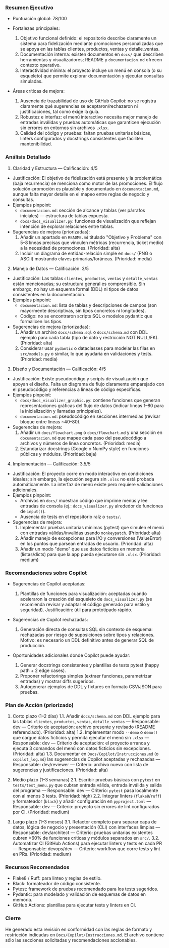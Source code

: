 ### Resumen Ejecutivo

- Puntuación global: 78/100

- Fortalezas principales:
  1. Objetivo funcional definido: el repositorio describe claramente un sistema para fidelización mediante promociones personalizadas que se apoya en las tablas clientes, productos, ventas y detalle_ventas.
  2. Documentación interna: existen documentos en `docs/` que describen herramientas y visualizadores; README y `documentacion.md` ofrecen contexto operativo.
  3. Interactividad mínima: el proyecto incluye un menú en consola (o su esqueleto) que permite explorar documentación y ejecutar consultas simuladas.

- Áreas críticas de mejora:
  1. Ausencia de trazabilidad de uso de GitHub Copilot: no se registra claramente qué sugerencias se aceptaron/rechazaron ni justificaciones, tal como exige la guía.
  2. Robustez e interfaz: el menú interactivo necesita mejor manejo de entradas inválidas y pruebas automáticas que garanticen ejecución sin errores en entornos sin archivos `.xlsx`.
  3. Calidad del código y pruebas: faltan pruebas unitarias básicas, linters configurados y docstrings consistentes que faciliten mantenibilidad.

### Análisis Detallado

1) Claridad y Estructura — Calificación: 4/5
- Justificación: El objetivo de fidelización está presente y la problemática (baja recurrencia) se menciona como motor de las promociones. El flujo solución-promoción es plausible y documentado en `documentacion.md`, aunque falta mayor detalle en el mapeo entre reglas de negocio y consultas.
- Ejemplos pinpoint:
  - `documentacion.md`: sección de alcance y tablas (ver párrafos iniciales) — estructura de tablas expuesta.
  - `docs/docs_visualizer.py`: funciones de visualización que reflejan intención de explorar relaciones entre tablas.
- Sugerencias de mejora (priorizadas):
  1. Añadir un apartado en `README.md` titulado "Objetivo y Problema" con 5–8 líneas precisas que vinculen métricas (recurrencia, ticket medio) a la necesidad de promociones. (Prioridad: alta)
  2. Incluir un diagrama de entidad-relación simple en `docs/` (PNG o ASCII) mostrando claves primarias/foráneas. (Prioridad: media)

2) Manejo de Datos — Calificación: 3/5
- Justificación: Las tablas `clientes`, `productos`, `ventas` y `detalle_ventas` están mencionadas; su estructura general es comprensible. Sin embargo, no hay un esquema formal (DDL) ni tipos de datos consistentes en la documentación.
- Ejemplos pinpoint:
  - `documentacion.md`: lista de tablas y descripciones de campos (son mayormente descriptivas, sin tipos concretos ni longitudes).
  - Código: no se encontraron scripts SQL o modelos pydantic que formalicen los tipos.
- Sugerencias de mejora (priorizadas):
  1. Añadir un archivo `docs/schema.sql` o `docs/schema.md` con DDL ejemplo para cada tabla (tipo de dato y restricción NOT NULL/FK). (Prioridad: alta)
  2. Considerar usar `pydantic` o dataclasses para modelar las filas en `src/models.py` o similar, lo que ayudaría en validaciones y tests. (Prioridad: media)

3) Diseño y Documentación — Calificación: 4/5
- Justificación: Existe pseudocódigo y scripts de visualización que apoyan el diseño. Falta un diagrama de flujo claramente emparejado con el pseudocódigo y referencias a líneas de código específicas.
- Ejemplos pinpoint:
  - `docs/docs_visualizer_graphic.py`: contiene funciones que generan representaciones gráficas del flujo de datos (indicar líneas 1–80 para la inicialización y llamadas principales).
  - `documentacion.md`: pseudocódigo en secciones intermedias (revisar bloque entre líneas ~40–80).
- Sugerencias de mejora:
  1. Añadir un `docs/flowchart.png` o `docs/flowchart.md` y una sección en `documentacion.md` que mapee cada paso del pseudocódigo a archivos y números de línea concretos. (Prioridad: media)
  2. Estandarizar docstrings (Google o NumPy style) en funciones públicas y módulos. (Prioridad: baja)

4) Implementación — Calificación: 3.5/5
- Justificación: El proyecto corre en modo interactivo en condiciones ideales; sin embargo, la ejecución segura sin `.xlsx` no está probada automáticamente. La interfaz de menú existe pero requiere validaciones adicionales.
- Ejemplos pinpoint:
  - Archivos en `docs/` muestran código que imprime menús y lee entradas de consola (ej.: `docs_visualizer.py` alrededor de funciones de `input()`).
  - Ausencia de tests en el repositorio raíz o `tests/`.
- Sugerencias de mejora:
  1. Implementar pruebas unitarias mínimas (pytest) que simulen el menú con entradas válidas/invalidas usando `monkeypatch`. (Prioridad: alta)
  2. Añadir manejo de excepciones para I/O y conversiones (ValueError) en los puntos que parsean entradas de usuario. (Prioridad: alta)
  3. Añadir un modo "demo" que use datos ficticios en memoria (listas/dicts) para que la app pueda ejecutarse sin `.xlsx`. (Prioridad: medium)

### Recomendaciones sobre Copilot

- Sugerencias de Copilot aceptadas:
  1. Plantillas de funciones para visualización: aceptadas cuando aceleraron la creación del esqueleto de `docs_visualizer.py` (se recomienda revisar y adaptar el código generado para estilo y seguridad). Justificación: útil para prototipado rápido.

- Sugerencias de Copilot rechazadas:
  1. Generación directa de consultas SQL sin contexto de esquema: rechazadas por riesgo de suposiciones sobre tipos y relaciones. Motivo: es necesario un DDL definitivo antes de generar SQL de producción.

- Oportunidades adicionales donde Copilot puede ayudar:
  1. Generar docstrings consistentes y plantillas de tests pytest (happy path + 2 edge cases).
  2. Proponer refactorings simples (extraer funciones, parametrizar entradas) y mostrar diffs sugeridos.
  3. Autogenerar ejemplos de DDL y fixtures en formato CSV/JSON para pruebas.

### Plan de Acción (priorizado)

1. Corto plazo (1–2 días)
  1.1. Añadir `docs/schema.md` con DDL ejemplo para las tablas `clientes`, `productos`, `ventas`, `detalle_ventas` — Responsable: dev — Criterio de aceptación: archivo presente y revisado (README referenciado). (Prioridad: alta)
  1.2. Implementar modo `--demo` o `demo()` que cargue datos ficticios y permita ejecutar el menú sin `.xlsx` — Responsable: dev — Criterio de aceptación: el proyecto arranca y ejecuta 3 comandos del menú con datos ficticios sin excepciones. (Prioridad: alta)
  1.3. Documentar en `Docs/Copilot/Instrucciones.md` (o `copilot_log.md`) las sugerencias de Copilot aceptadas y rechazadas — Responsable: dev/reviewer — Criterio: archivo nuevo con lista de sugerencias y justificaciones. (Prioridad: alta)

2. Medio plazo (1–3 semanas)
  2.1. Escribir pruebas básicas con `pytest` en `tests/test_menu.py` que cubran entrada válida, entrada inválida y salida del programa — Responsable: dev — Criterio: `pytest` pasa localmente con al menos 3 tests. (Prioridad: high)
  2.2. Integrar linters (`flake8`/`ruff`) y formateador (`black`) y añadir configuración en `pyproject.toml` — Responsable: dev — Criterio: proyecto sin errores de lint configurados por CI. (Prioridad: medium)

3. Largo plazo (1–3 meses)
  3.1. Refactor completo para separar capa de datos, lógica de negocio y presentación (CLI) con interfaces limpias — Responsable: dev/architect — Criterio: pruebas unitarias existentes cubren >60% de funciones críticas y módulos separados en `src/`.
  3.2. Automatizar CI (GitHub Actions) para ejecutar linters y tests en cada PR — Responsable: devops/dev — Criterio: workflow que corre tests y lint en PRs. (Prioridad: medium)

### Recursos Recomendados

- Flake8 / Ruff: para linteo y reglas de estilo.
- Black: formateador de código consistente.
- Pytest: framework de pruebas recomendado para los tests sugeridos.
- Pydantic: para modelado y validación de esquemas de datos en memoria.
- GitHub Actions: plantillas para ejecutar tests y linters en CI.

### Cierre

He generado esta revisión en conformidad con las reglas de formato y restricción indicadas en `Docs/Copilot/Instrucciones.md`. El archivo contiene sólo las secciones solicitadas y recomendaciones accionables.
